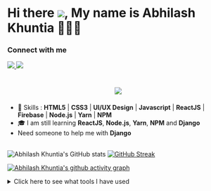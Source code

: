 # Hi there <img src="https://raw.githubusercontent.com/MartinHeinz/MartinHeinz/master/wave.gif" width="5%">, My name is Abhilash Khuntia 🧑🏻‍💻
### Connect with me
<a href ="https://www.instagram.com/vintageak47/"> 
  <img src="https://img.shields.io/badge/Instagram-E4405F?style=for-the-badge&logo=instagram&logoColor=white" />
</a>

<a href ="https://www.linkedin.com/in/abhilash-khuntia-75a332128/"> 
  <img src="https://img.shields.io/badge/LinkedIn-0077B5?style=for-the-badge&logo=linkedin&logoColor=white" />
</a> <br /> <br />

<h3 align="center"><img src ="https://camo.githubusercontent.com/992babdffd8c74a1502de375fbdf7e4d54773242/68747470733a2f2f6d656469612e67697068792e636f6d2f6d656469612f53576f536b4e36447854737a71494b4571762f67697068792e676966" /></h3>


- 🚀 Skills : **HTML5** | **CSS3** | **UI/UX Design** | **Javascript** | **ReactJS** | **Firebase** | **Node.js** | **Yarn** | **NPM**
- 🎓 I am still learning **ReactJS**, **Node.js**, **Yarn**, **NPM** and **Django**
- Need someone to help me with **Django** <br/> <br/>



![Abhilash Khuntia's GitHub stats](https://github-readme-stats.vercel.app/api?username=abhilashk23&show_icons=true&theme=radical)
[![GitHub Streak](https://github-readme-streak-stats.herokuapp.com/?user=abhilashk23&theme=radical)](https://git.io/streak-stats)


[![Abhilash Khuntia's github activity graph](https://activity-graph.herokuapp.com/graph?username=abhilashk23&theme=react-dark)](https://github.com/ashutosh00710/github-readme-activity-graph)





<details>
  <summary> Click here to see what tools I have used </summary>
  
  ### Development Skills
  <span><img height="40" width="40" src="https://www.flaticon.com/svg/static/icons/svg/1216/1216733.svg"></span> &nbsp;
  <span><img height="40" width="40" src="https://cdn.iconscout.com/icon/free/png-256/css-131-722685.png"></span> &nbsp;
  <span><img height="40" width="40" src="https://raw.githubusercontent.com/github/explore/80688e429a7d4ef2fca1e82350fe8e3517d3494d/topics/javascript/javascript.png"></span> &nbsp;
  <span><img height="40" width="40" src="https://cdn.iconscout.com/icon/free/png-64/react-3521666-2945110.png"></span> &nbsp;
  <span><img height="40" width="40" src="https://cdn.iconscout.com/icon/free/png-64/firebase-3521427-2944871.png"></span> &nbsp;
  <span><img height="40" width="40" src="https://cdn.iconscout.com/icon/free/png-256/bootstrap-3628663-3029888.png"></span> &nbsp;
  

  
  ### Designing Skills
  
  
  <img height="40" width="40" src="https://cdn.iconscout.com/icon/free/png-64/adobe-adobe-xd-2522531-2132719.png"> &nbsp;
  <img height="40" width="40" src="https://cdn.iconscout.com/icon/free/png-64/adobe-illustrator-2522532-2132720.png"> &nbsp;
  <img height="40" width="40" src="https://cdn.iconscout.com/icon/free/png-64/figma-3628771-3030133.png"> &nbsp;
  
  ### Coding Skills
  
  <img height="40" width="40" src="https://raw.githubusercontent.com/github/explore/80688e429a7d4ef2fca1e82350fe8e3517d3494d/topics/javascript/javascript.png"> &nbsp;
  <img height="40" width="40" src="https://cdn.iconscout.com/icon/free/png-64/python-3521655-2945099.png"> &nbsp;
  <img height="40" width="40" src="https://cdn.iconscout.com/icon/free/png-64/c-4-226082.png"> &nbsp;
  <img height="40" width="40" src="https://cdn.iconscout.com/icon/free/png-256/mysql-3628940-3030165.png"> &nbsp;
 
 
 ### Video Editing 
 <img height="40" width="40" src="https://image.flaticon.com/icons/png/512/552/552457.png"> &nbsp;
  
</details>



